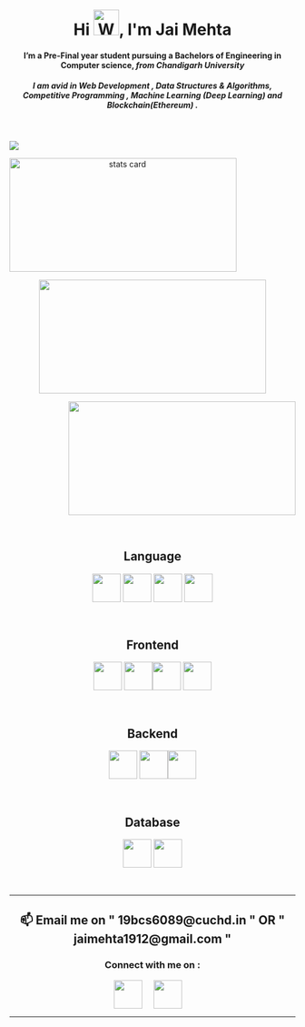 <h1 align="center">Hi <img src="https://raw.githubusercontent.com/nixin72/nixin72/master/wave.gif" 
         alt="Waving hand animated gif"
        height="45"
         width="45" />, I'm Jai Mehta </h1>
<h4 align="center">
I’m a Pre-Final year student pursuing a Bachelors of Engineering in Computer science, <I>from Chandigarh University</I></h4><h5 align="center">I am avid in Web Development , Data Structures & Algorithms, Competitive Programming , Machine Learning (<I>Deep Learning</I>) and Blockchain(Ethereum) .</h5> 
</h5>
<br>
<p align="left"> <img src="https://komarev.com/ghpvc/?username=sahilverma3120&label=Profile%20views&color=0e75b6&style=flat%22%20alt=%22sahilverma3120" /> </p>
<p>
<a align= "center" href="https://github.com/onso19">
<img alt= "stats card" height="200px" width="400" src="https://github-readme-streak-stats.herokuapp.com/?user=onso19&theme=radical"></a>
<p align="center">
<img height="200px" width="400" src="https://github-readme-stats.vercel.app/api?username=onso19&count_private=true&theme=radical&show_icons=true" /></p><p align="right">
<img height="200px" width="400" src="https://github-readme-stats.vercel.app/api/top-langs/?username=onso19&layout=compact&theme=radical" /></p></p>
<p align="center">
         <br>
         <h2 align="center">Language</h2><p align="center">
  <img height="50" width="50" src="https://img.icons8.com/color/48/000000/c-plus-plus-logo.png" /> <img height="50" width="50" src="https://img.icons8.com/color/48/000000/javascript.png"/> <img height="50" width="50" src="https://img.icons8.com/color/48/000000/python.png" /> <img height="50" width="50" src="https://img.icons8.com/color/48/000000/java-coffee-cup-logo.png" /> </p><br>     
<p>
    <h2 align="center"> Frontend</h2><p align="center"><img height="50" width="50" src="https://img.icons8.com/color/48/000000/css3.png" />
         <img height="50" width="50" src="https://img.icons8.com/plasticine/100/000000/react.png"/><img height="50" width="50" src="https://img.icons8.com/color/48/000000/html-5.png" /> <img height="50" width="50" src="https://img.icons8.com/color/48/000000/bootstrap.png" /></p></p><br> 
<p>
    <h2 align="center"> Backend</h2><p align="center"><img height="50" width="50" src="https://img.icons8.com/ios/50/000000/solidity.png"/>
   <img height="50" width="50" src="https://img.icons8.com/color/48/000000/nodejs.png"/><img height="50" width="50" src="https://img.icons8.com/color/48/000000/ethereum.png"/></p></p><br> 
   <p>
    <h2 align="center"> Database</h2><p align="center"><img height="50" width="50" src="https://img.icons8.com/color/48/000000/mysql-logo.png"/> <img height="50" width="50" src="https://img.icons8.com/color/48/000000/mongodb.png" /><br></p>
<br>
<hr>
<p align ="center">
<h2 align="center"> 
         📫 Email me on " 19bcs6089@cuchd.in " OR " jaimehta1912@gmail.com "
</h2>
</p>
<h3 align="center">Connect with me on :</h3>
<p align="center">
<a href="https://twitter.com/Jai72248409?t=UbTVer_AFy7zonBMA4yhwA&s=09" target="blank"><img align="center" src="https://img.icons8.com/ios-filled/50/000000/twitter.png" alt="" height="50" width="50" /></a> &nbsp;&nbsp;&nbsp;
<a href="https://www.linkedin.com/in/jai-mehta-9860ab1aa/" target="blank"><img align="center" src="https://img.icons8.com/fluency/48/000000/linkedin.png" alt="" height="50" width="50" /></a>&nbsp;&nbsp;&nbsp;&nbsp;

</p>
<hr>

